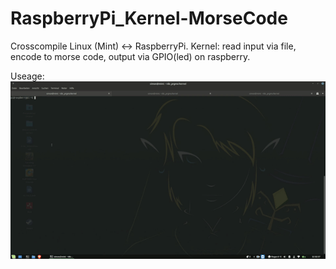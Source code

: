 # RaspberryPi_Kernel-MorseCode
Crosscompile Linux (Mint) &lt;-> RaspberryPi. Kernel: read input via file, encode to morse code, output via GPIO(led) on raspberry.


Useage:
![](.other/kernel-test.gif)

